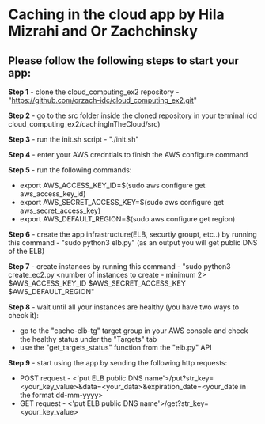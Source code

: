 # **Caching in the cloud app by Hila Mizrahi and Or Zachchinsky**

**Please follow the following steps to start your app:**
- 

**Step 1** - clone the cloud_computing_ex2 repository - "https://github.com/orzach-idc/cloud_computing_ex2.git"

**Step 2** - go to the src folder inside the cloned repository in your terminal (cd cloud_computing_ex2/cachingInTheCloud/src)

**Step 3** - run the init.sh script - "./init.sh" 

**Step 4** - enter your AWS credntials to finish the AWS configure command 

**Step 5** - run the following commands:
   *  export AWS_ACCESS_KEY_ID=$(sudo aws configure get aws_access_key_id)
   *  export AWS_SECRET_ACCESS_KEY=$(sudo aws configure get aws_secret_access_key)
   *  export AWS_DEFAULT_REGION=$(sudo aws configure get region)

**Step 6** - create the app infrastructure(ELB, securtiy groupt, etc..) by running this command  - "sudo python3 elb.py" (as an output you will get public DNS of the ELB)

**Step 7** - create instances by running this command - "sudo python3 create_ec2.py <number of instances to create - minimum 2> $AWS_ACCESS_KEY_ID $AWS_SECRET_ACCESS_KEY $AWS_DEFAULT_REGION"

**Step 8** - wait until all your instances are healthy (you have two ways to check it):

   *  go to the "cache-elb-tg" target group in your AWS console and check the healthy status under the "Targets" tab
   *  use the "get_targets_status" function from the "elb.py" API

**Step 9** - start using the app by sending the following http requests:

   *  POST request - <'put ELB public DNS name'>/put?str_key=<your_key_value>&data=<your_data>&expiration_date=<your_date in the format dd-mm-yyyy>
   *  GET request - <'put ELB public DNS name'>/get?str_key=<your_key_value>
